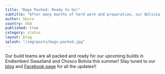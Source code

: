 ```yaml
---
title: "Bags Packed: Ready to Go!"
subtitle: "After many months of hard work and preparation, our Bolivia and Swaziland teams are all packed & ready to go for our build trips this summer!"
author: Sbura
country: USA
published: true
category: status
layout: blog
splash: "/img/posts/bags-packed.jpg"
---
```


Our build teams are all packed and ready for our upcoming builds in Endlembeni Swaziland and Chosco Bolivia this summer! Stay tuned to our [blog]({{site.baseurl}}/blog/) and [Facebook page](http://facebook.com/cub2p) for all the updates!!
